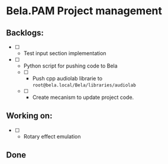 # Bela.PAM Project management

## Backlogs:

- [ ] - Test input section implementation
- [ ] - Python script for pushing code to Bela
  - [ ] - Push cpp audiolab librarie to `root@bela.local/Bela/libraries/audiolab`
  - [ ] - Create mecanism to update project code.

## Working on:

- [ ] - Rotary effect emulation

## Done
